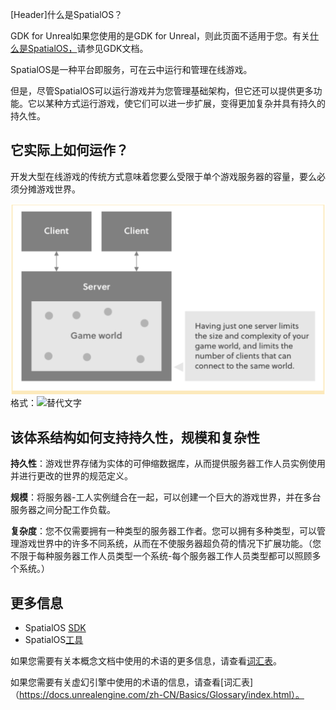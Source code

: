 \[Header]什么是SpatialOS？

GDK for Unreal如果您使用的是GDK for Unreal，则此页面不适用于您。有关[什么是SpatialOS，](https://documentation.improbable.io/gdk-for-unreal/docs/what-is-spatialos)请参见GDK文档。

SpatialOS是一种平台即服务，可在云中运行和管理在线游戏。

但是，尽管SpatialOS可以运行游戏并为您管理基础架构，但它还可以提供更多功能。它以某种方式运行游戏，使它们可以进一步扩展，变得更加复杂并具有持久的持久性。

## 它实际上如何运作？

开发大型在线游戏的传统方式意味着您要么受限于单个游戏服务器的容量，要么必须分摊游戏世界。 

![GitHub徽标](/IP.png)格式：![替代文字](url)

## 该体系结构如何支持持久性，规模和复杂性

**持久性**：游戏世界存储为实体的可伸缩数据库，从而提供服务器工作人员实例使用并进行更改的世界的规范定义。

**规模**：将服务器-工人实例缝合在一起，可以创建一个巨大的游戏世界，并在多台服务器之间分配工作负载。

**复杂度**：您不仅需要拥有一种类型的服务器工作者。您可以拥有多种类型，可以管理游戏世界中的许多不同系统，从而在不使服务器超负荷的情况下扩展功能。（您不限于每种服务器工作人员类型一个系统-每个服务器工作人员类型都可以照顾多个系统。）

## 更多信息

* SpatialOS [SDK](https://documentation.improbable.io/sdks-and-data/docs)
* SpatialOS[工具](https://documentation.improbable.io/spatialos-tools/docs)

如果您需要有关本概念文档中使用的术语的更多信息，请查看[词汇表](doc:glossary)。

如果您需要有关虚幻引擎中使用的术语的信息，请查看\[词汇表]（https://docs.unrealengine.com/zh-CN/Basics/Glossary/index.html）。

